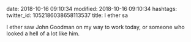 date: 2018-10-16 09:10:34
modified: 2018-10-16 09:10:34
hashtags: 
twitter_id: 1052186038658113537
title: I ether sa

I ether saw John Goodman on my way to work today, or someone who looked a hell of a lot like him.